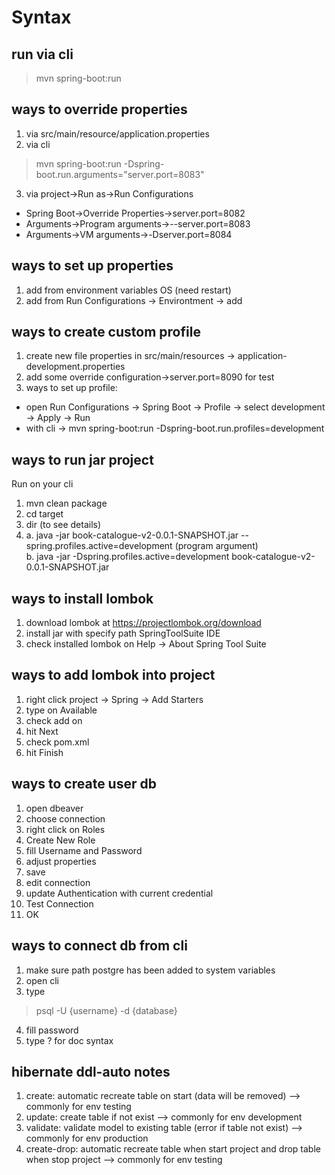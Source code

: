 # Syntax
## run via cli
> mvn spring-boot:run

## ways to override properties
1. via src/main/resource/application.properties
2. via cli 
> mvn spring-boot:run -Dspring-boot.run.arguments="server.port=8083"
3. via project->Run as->Run Configurations
- Spring Boot->Override Properties->server.port=8082
- Arguments->Program arguments->--server.port=8083
- Arguments->VM arguments->-Dserver.port=8084

## ways to set up properties
1. add from environment variables OS (need restart)
2. add from Run Configurations -> Environtment -> add

## ways to create custom profile
1. create new file properties in src/main/resources  -> application-development.properties
2. add some override configuration->server.port=8090 for test
3. ways to set up profile:
- open Run Configurations -> Spring Boot -> Profile -> select development -> Apply -> Run
- with cli -> mvn spring-boot:run -Dspring-boot.run.profiles=development

## ways to run jar project
Run on your cli
1. mvn clean package
2. cd target
3. dir (to see details)
4. a. java -jar book-catalogue-v2-0.0.1-SNAPSHOT.jar --spring.profiles.active=development (program argument)  
   b. java -jar -Dspring.profiles.active=development book-catalogue-v2-0.0.1-SNAPSHOT.jar
   
## ways to install lombok
1. download lombok at https://projectlombok.org/download
2. install jar with specify path SpringToolSuite IDE
3. check installed lombok on Help -> About Spring Tool Suite

## ways to add lombok into project
1. right click project -> Spring -> Add Starters
2. type on Available
3. check add on
4. hit Next 
5. check pom.xml
6. hit Finish

## ways to create user db
1. open dbeaver
2. choose connection 
3. right click on Roles
4. Create New Role
5. fill Username and Password
6. adjust properties
7. save
8. edit connection
9. update Authentication with current credential
10. Test Connection
11. OK

## ways to connect db from cli
1. make sure path postgre has been added to system variables
2. open cli
3. type 
> psql -U {username} -d {database}
4. fill password
5. type \? for doc syntax

## hibernate ddl-auto notes
1. create: automatic recreate table on start (data will be removed) --> commonly for env testing
2. update: create table if not exist --> commonly for env development
3. validate: validate model to existing table (error if table not exist) --> commonly for env production
4. create-drop: automatic recreate table when start project and drop table when stop project --> commonly for env testing